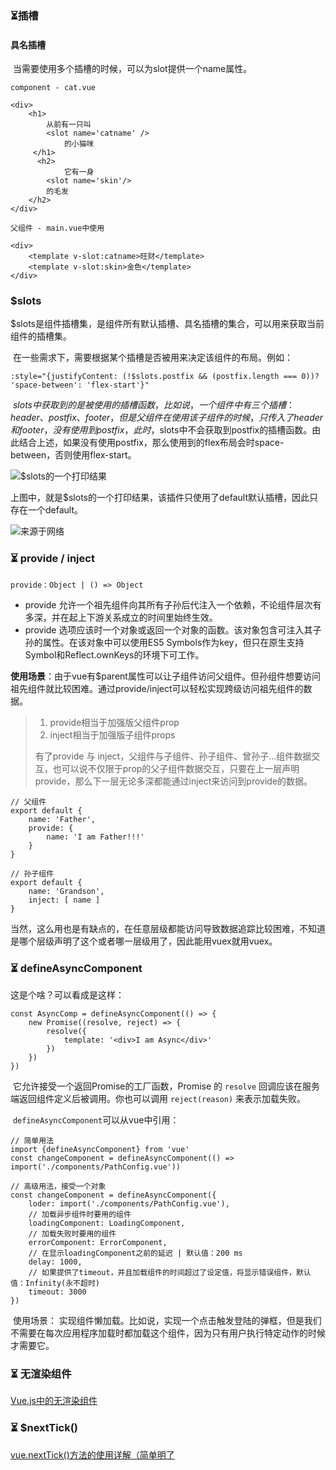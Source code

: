 ### ⏳插槽

#### 具名插槽

​	当需要使用多个插槽的时候，可以为slot提供一个name属性。

```
component - cat.vue

<div>
    <h1>
        从前有一只叫
        <slot name='catname' />
            的小猫咪
     </h1>
      <h2>
            它有一身
        <slot name='skin'/>
        的毛发
    </h2>
</div>

父组件 - main.vue中使用

<div>
	<template v-slot:catname>旺财</template>
	<template v-slot:skin>金色</template>
</div>
```

### $slots

​	$slots是组件插槽集，是组件所有默认插槽、具名插槽的集合，可以用来获取当前组件的插槽集。

​	在一些需求下，需要根据某个插槽是否被用来决定该组件的布局。例如：

`:style="{justifyContent: (!$slots.postfix && (postfix.length === 0))? 'space-between': 'flex-start'}"`

​	$slots中获取到的是被使用的插槽函数，比如说，一个组件中有三个插槽：header、 postfix、footer，但是父组件在使用该子组件的时候，只传入了header和footer，没有使用到postfix，此时，$slots中不会获取到postfix的插槽函数。由此结合上述，如果没有使用postfix，那么使用到的flex布局会时space-between，否则使用flex-start。

![$slots的一个打印结果](Vue3-LearningNotes.assets/image-20210830144908591.png)

​	上图中，就是$slots的一个打印结果，该插件只使用了default默认插槽，因此只存在一个default。

![来源于网络](Vue3-LearningNotes.assets/image-20210830151822006.png)

### ⏳ provide / inject

```
provide：Object | () => Object
```

- provide 允许一个祖先组件向其所有子孙后代注入一个依赖，不论组件层次有多深，并在起上下游关系成立的时间里始终生效。
- provide 选项应该时一个对象或返回一个对象的函数。该对象包含可注入其子孙的属性。在该对象中可以使用ES5 Symbols作为key，但只在原生支持Symbol和Reflect.ownKeys的环境下可工作。

**使用场景**：由于vue有$parent属性可以让子组件访问父组件。但孙组件想要访问祖先组件就比较困难。通过provide/inject可以轻松实现跨级访问祖先组件的数据。

> 1. provide相当于加强版父组件prop
> 2. inject相当于加强版子组件props
>
> 有了provide 与 inject，父组件与子组件、孙子组件、曾孙子...组件数据交互，也可以说不仅限于prop的父子组件数据交互，只要在上一层声明provide，那么下一层无论多深都能通过inject来访问到provide的数据。

```
// 父组件
export default {
	name: 'Father',
	provide: {
		name: 'I am Father!!!'
	}
}

// 孙子组件
export default {
	name: 'Grandson',
	inject: [ name ]
}
```

​	当然，这么用也是有缺点的，在任意层级都能访问导致数据追踪比较困难，不知道是哪个层级声明了这个或者哪一层级用了，因此能用vuex就用vuex。

### ⏳ defineAsyncComponent

这是个啥？可以看成是这样：

```
const AsyncComp = defineAsyncComponent(() => {
	new Promise((resolve, reject) => {
		resolve({
			template: '<div>I am Async</div>'
		})
	})
})
```

​	它允许接受一个返回Promise的工厂函数，Promise 的 `resolve` 回调应该在服务端返回组件定义后被调用。你也可以调用 `reject(reason)` 来表示加载失败。

​	`defineAsyncComponent`可以从vue中引用：

```
// 简单用法
import {defineAsyncComponent} from 'vue'
const changeComponent = defineAsyncComponent(() => import('./components/PathConfig.vue'))

// 高级用法，接受一个对象
const changeComponent = defineAsyncComponent({
	loder: import('./components/PathConfig.vue'),
	// 加载异步组件时要用的组件
	loadingComponent: LoadingComponent,
	// 加载失败时要用的组件
	errorComponent: ErrorComponent,
	// 在显示loadingComponent之前的延迟 | 默认值：200 ms
	delay: 1000,
	// 如果提供了timeout，并且加载组件的时间超过了设定值，将显示错误组件，默认值：Infinity(永不超时)
	timeout: 3000
})
```

​	使用场景： 实现组件懒加载。比如说，实现一个点击触发登陆的弹框，但是我们不需要在每次应用程序加载时都加载这个组件，因为只有用户执行特定动作的时候才需要它。

### ⏳ 无渲染组件

[Vue.js中的无渲染组件](https://adamwathan.me/renderless-components-in-vuejs/)



### ⏳ $nextTick()

[vue.nextTick()方法的使用详解（简单明了](https://blog.csdn.net/zhouzuoluo/article/details/84752280)

